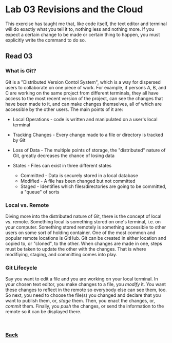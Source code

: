 # Lab 03 Revisions and the Cloud

This exercise has taught me that, like code itself, the text editor and terminal will do exactly what you tell it to, nothing less and nothing more.  If you expect a certain change to be made or certain thing to happen, you must explicitly write the command to do so.

## Read 03

### What is Git?

Git is a "Distributed Version Contol System", which is a way for dispersed users to collaborate on one piece of work.  For example, if persons A, B, and C are working on the same project from different terminals, they all have access to the most recent version of the project, can see the changes that have been made to it, and can make changes themselves, all of which are accessible by the other users.
The main points of it are:

* Local Operations - code is written and manipulated on a user's local terminal
* Tracking Changes - Every change made to a file or directory is tracked by Git
* Loss of Data - The multiple points of storage, the "distributed" nature of Git, greatly decreases the chance of losing data
* States - Files can exist in three different states

  * Committed - Data is securely stored in a local database
  * Modified - A file has been changed but not committed
  * Staged - Identifies which files/directories are going to be committed, a "queue" of sorts

### Local vs. Remote

Diving more into the distributed nature of Git, there is the concept of local vs. remote. Something local is something stored on one's terminal, i.e. on your computer.  Something stored remotely is something accessible to other users on some sort of holding container.  One of the most common and popular remote locations is GitHub. Git can be created in either location and copied to, or "cloned", to the other.  When changes are made in one, steps must be taken to update the other with the changes.  That is where modifiying, staging, and committing comes into play.

### Git Lifecycle

Say you want to edit a file and you are working on your local terminal.  In your chosen text editor, you make changes to a file, you *modify* it.  You want these changes to reflect in the remote so everybody else can see them, too. So next, you need to choose the file(s) you changed and declare that you want to publish them, or, *stage* them.  Then, you enact the changes, or, *commit* them. Finally, you *push* the changes, or send the information to the remote so it can be displayed there.

<br>

### [Back](/reading-notes/102/102-TOC.html)